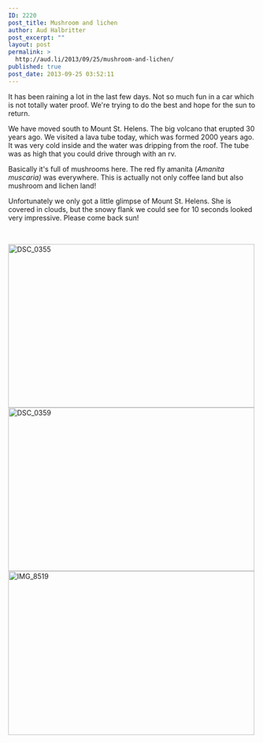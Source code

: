 ```yaml
---
ID: 2220
post_title: Mushroom and lichen
author: Aud Halbritter
post_excerpt: ""
layout: post
permalink: >
  http://aud.li/2013/09/25/mushroom-and-lichen/
published: true
post_date: 2013-09-25 03:52:11
---
```

It has been raining a lot in the last few days. Not so much fun in a car which is not totally water proof. We're trying to do the best and hope for the sun to return.

We have moved south to Mount St. Helens. The big volcano that erupted 30 years ago. We visited a lava tube today, which was formed 2000 years ago. It was very cold inside and the water was dripping from the roof. The tube was as high that you could drive through with an rv.

Basically it's full of mushrooms here. The red fly amanita (<i>Amanita muscaria)</i> was everywhere. This is actually not only coffee land but also mushroom and lichen land!

Unfortunately we only got a little glimpse of Mount St. Helens. She is covered in clouds, but the snowy flank we could see for 10 seconds looked very impressive. Please come back sun!

&nbsp;

<a href="http://aud.li/wp-content/uploads/2013/09/DSC_0355.jpg"><img class="alignnone size-medium wp-image-2221" alt="DSC_0355" src="http://aud.li/wp-content/uploads/2013/09/DSC_0355-500x332.jpg" width="500" height="332" /></a> <a href="http://aud.li/wp-content/uploads/2013/09/DSC_0359.jpg"><img class="alignnone size-medium wp-image-2222" alt="DSC_0359" src="http://aud.li/wp-content/uploads/2013/09/DSC_0359-500x332.jpg" width="500" height="332" /></a> <a href="http://aud.li/wp-content/uploads/2013/09/IMG_8519.jpg"><img class="alignnone size-medium wp-image-2223" alt="IMG_8519" src="http://aud.li/wp-content/uploads/2013/09/IMG_8519-500x333.jpg" width="500" height="333" /></a>

&nbsp;